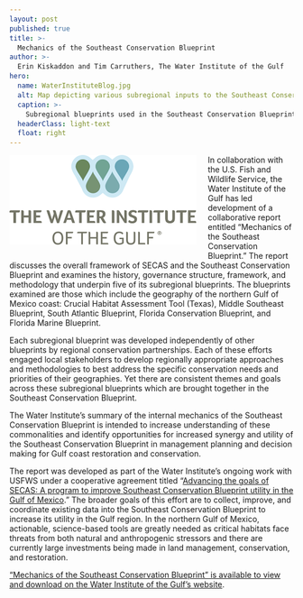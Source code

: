 ```yaml
---
layout: post
published: true
title: >-
  Mechanics of the Southeast Conservation Blueprint
author: >-
  Erin Kiskaddon and Tim Carruthers, The Water Institute of the Gulf 
hero:
  name: WaterInstituteBlog.jpg
  alt: Map depicting various subregional inputs to the Southeast Conservation Blueprint.
  caption: >-
    Subregional blueprints used in the Southeast Conservation Blueprint. Those in solid colors are the subject of "Mechanics of the Southeast Conservation Blueprint."
  headerClass: light-text
  float: right
---
```

<img src="https://raw.githubusercontent.com/USFWS/secas/gh-pages/images/twig-logo-primary.jpeg" align="left" style="padding-right: 20px; padding-bottom: 20px">In collaboration with the U.S. Fish and Wildlife Service, the Water Institute of the Gulf has led development of a collaborative report entitled “Mechanics of the Southeast Conservation Blueprint.” The report discusses the overall framework of SECAS and the Southeast Conservation Blueprint and examines the history, governance structure, framework, and methodology that underpin five of its subregional blueprints. The blueprints examined are those which include the geography of the northern Gulf of Mexico coast: Crucial Habitat Assessment Tool (Texas), Middle Southeast Blueprint, South Atlantic Blueprint, Florida Conservation Blueprint, and Florida Marine Blueprint.<!--more-->  

Each subregional blueprint was developed independently of other blueprints by regional conservation partnerships. Each of these efforts engaged local stakeholders to develop regionally appropriate approaches and methodologies to best address the specific conservation needs and priorities of their geographies. Yet there are consistent themes and goals across these subregional blueprints which are brought together in the Southeast Conservation Blueprint.

The Water Institute’s summary of the internal mechanics of the Southeast Conservation Blueprint is intended to increase understanding of these commonalities and identify opportunities for increased synergy and utility of the Southeast Conservation Blueprint in management planning and decision making for Gulf coast restoration and conservation.  

The report was developed as part of the Water Institute’s ongoing work with USFWS under a cooperative agreement titled “[Advancing the goals of SECAS: A program to improve Southeast Conservation Blueprint utility in the Gulf of Mexico](http://secassoutheast.org/2020/04/23/Improving-the-Utility-of-the-Southeast-Blueprint-In-The-Gulf-Of-Mexico.html).” The broader goals of this effort are to collect, improve, and coordinate existing data into the Southeast Conservation Blueprint to increase its utility in the Gulf region. In the northern Gulf of Mexico, actionable, science-based tools are greatly needed as critical habitats face threats from both natural and anthropogenic stressors and there are currently large investments being made in land management, conservation, and restoration. 

[“Mechanics of the Southeast Conservation Blueprint” is available to view and download on the Water Institute of the Gulf’s website](https://thewaterinstitute.org/projects/southeast-conservation-adaptation-strategy-secas-1-1).
